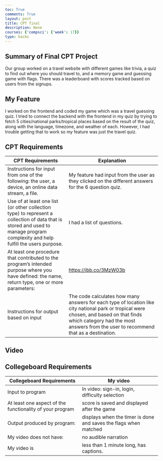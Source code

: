 ```yaml
---
toc: True
comments: True
layout: post
title: CPT final
description: None
courses: {'compsci': {'week': 17}}
type: hacks
---
```


Summary of Final CPT Project
----------------------

Our group worked on a travel website with different games like trivia, a quiz to find out where you should travel to, and a memory game and guessing game with flags. There was a leaderboard with scores tracked based on users from the signups.

My Feature
----------

I worked on the frontend and coded my game which was a travel guessing quiz. I tried to connect the backend with the frontend in my quiz by trying to fetch 5 cities/national parks/tropical places based on the result of the quiz, along with the language, timezone, and weather of each. However, I had trouble getting that to work so my feature was just the travel quiz.

CPT Requirements
----------------

| CPT Requirements | Explanation |
| ---------------- | ----------- |
| Instructions for input from one of the following: the user, a device, an online data stream, a file. | My feature had input from the user as they clicked on the different answers for the 6 question quiz. |
| Use of at least one list (or other collection type) to represent a collection of data that is stored and used to manage program complexity and help fulfill the users purpose. | I had a list of questions.|
| At least one procedure that contributed to the program’s intended purpose where you have defined: the name, return type, one or more parameters: | https://ibb.co/3MzW03b |
| Instructions for output based on input | The code calculates how many answers for each type of location like city national park or tropical were chosen, and based on that finds which category had the most answers from the user to recommend that as a destination. |

Video
-----

Collegeboard Requirements
-------------------------

| Collegeboard Requirements | My video |
| ------------------------- | -------- |
| Input to program | In video: sign-in, login, difficulty selection |
| At least one aspect of the functionality of your program | score is saved and displayed after the game |
| Output produced by program: | displays when the timer is done and saves the flags when matched |
| My video does not have: | no audible narration |
| My video is | less than 1 minute long, has captions. |
